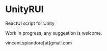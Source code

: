 # UnityRUI
ReactUI script for Unity

Work in progress, any suggestion is welcome.

vincent.spiandore[at]gmail.com
